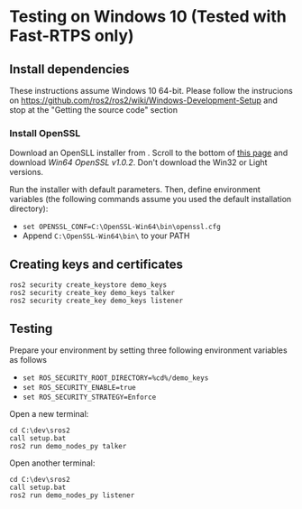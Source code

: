 # Testing on Windows 10 (Tested with Fast-RTPS only)

## Install dependencies

These instructions assume Windows 10 64-bit.
Please follow the instrucions on https://github.com/ros2/ros2/wiki/Windows-Development-Setup and stop at the "Getting the source code" section

### Install OpenSSL

Download an OpenSLL installer from . Scroll to the bottom of [this page](https://slproweb.com/products/Win32OpenSSL.html) and download *Win64 OpenSSL v1.0.2*. Don't download the Win32 or Light versions.

Run the installer with default parameters. Then, define environment variables (the following commands assume you used the default installation directory):

- `set OPENSSL_CONF=C:\OpenSSL-Win64\bin\openssl.cfg`
- Append `C:\OpenSSL-Win64\bin\` to your PATH

## Creating keys and certificates

```
ros2 security create_keystore demo_keys
ros2 security create_key demo_keys talker
ros2 security create_key demo_keys listener
```

## Testing

Prepare your environment by setting three following environment variables as follows

- `set ROS_SECURITY_ROOT_DIRECTORY=%cd%/demo_keys`
- `set ROS_SECURITY_ENABLE=true`
- `set ROS_SECURITY_STRATEGY=Enforce`

Open a new terminal:

```
cd C:\dev\sros2
call setup.bat
ros2 run demo_nodes_py talker
```

Open another terminal:

```
cd C:\dev\sros2
call setup.bat
ros2 run demo_nodes_py listener
```
